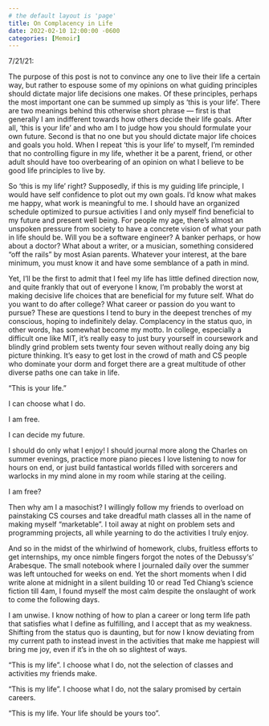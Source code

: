 ```yaml
---
# the default layout is 'page'
title: On Complacency in Life
date: 2022-02-10 12:00:00 -0600
categories: [Memoir]
---
```


7/21/21:

The purpose of this post is not to convince any one to live their life a certain way, but rather to espouse some of my opinions on what guiding principles should dictate major life decisions one makes. Of these principles, perhaps the most important one can be summed up simply as ‘this is your life’. There are two meanings behind this otherwise short phrase — first is that generally I am indifferent towards how others decide their life goals. After all, ‘this is your life’ and who am I to judge how you should formulate your own future. Second is that no one but you should dictate major life choices and goals you hold. When I repeat ‘this is your life’ to myself, I’m reminded that no controlling figure in my life, whether it be a parent, friend, or other adult should have too overbearing of an opinion on what I believe to be good life principles to live by.

So ‘this is my life’ right? Supposedly, if this is my guiding life principle, I would have self confidence to plot out my own goals. I’d know what makes me happy, what work is meaningful to me. I should have an organized schedule optimized to pursue activities I and only myself find beneficial to my future and present well being. For people my age, there’s almost an unspoken pressure from society to have a concrete vision of what your path in life should be. Will you be a software engineer? A banker perhaps, or how about a doctor? What about a writer, or a musician, something considered “off the rails” by most Asian parents. Whatever your interest, at the bare minimum, you must know it and have some semblance of a path in mind.

Yet, I’ll be the first to admit that I feel my life has little defined direction now, and quite frankly that out of everyone I know, I’m probably the worst at making decisive life choices that are beneficial for my future self. What do you want to do after college? What career or passion do you want to pursue? These are questions I tend to bury in the deepest trenches of my conscious, hoping to indefinitely delay. Complacency in the status quo, in other words, has somewhat become my motto. In college, especially a difficult one like MIT, it’s really easy to just bury yourself in coursework and blindly grind problem sets twenty four seven without really doing any big picture thinking. It’s easy to get lost in the crowd of math and CS people who dominate your dorm and forget there are a great multitude of other diverse paths one can take in life.

“This is your life.”

I can choose what I do.

I am free.

I can decide my future.

I should do only what I enjoy! I should journal more along the Charles on summer evenings, practice more piano pieces I love listening to now for hours on end, or just build fantastical worlds filled with sorcerers and warlocks in my mind alone in my room while staring at the ceiling.

I am free?

Then why am I a masochist? I willingly follow my friends to overload on painstaking CS courses and take dreadful math classes all in the name of making myself “marketable”. I toil away at night on problem sets and programming projects, all while yearning to do the activities I truly enjoy.

And so in the midst of the whirlwind of homework, clubs, fruitless efforts to get internships, my once nimble fingers forgot the notes of the Debussy‘s’ Arabesque. The small notebook where I journaled daily over the summer was left untouched for weeks on end. Yet the short moments when I did write alone at midnight in a silent building 10 or read Ted Chiang’s science fiction till 4am, I found myself the most calm despite the onslaught of work to come the following days.

I am unwise. I know nothing of how to plan a career or long term life path that satisfies what I define as fulfilling, and I accept that as my weakness. Shifting from the status quo is daunting, but for now I know deviating from my current path to instead invest in the activities that make me happiest will bring me joy, even if it’s in the oh so slightest of ways.

“This is my life”. I choose what I do, not the selection of classes and activities my friends make.

“This is my life”. I choose what I do, not the salary promised by certain careers.

“This is my life. Your life should be yours too”.